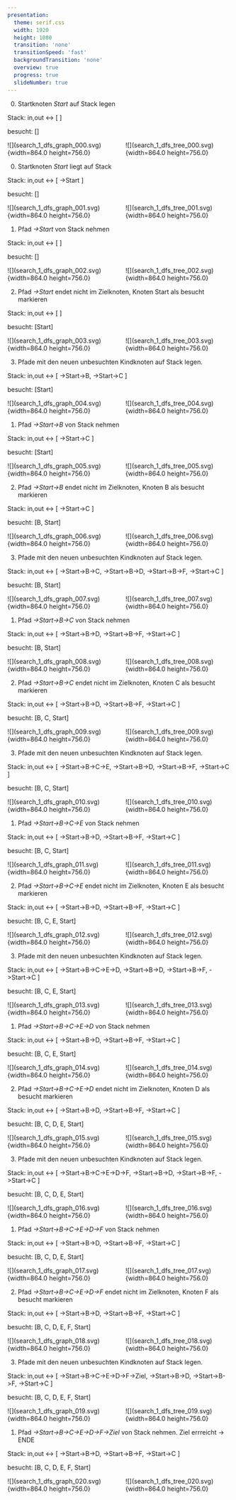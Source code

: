 ```yaml
---
presentation:
  theme: serif.css
  width: 1920
  height: 1080
  transition: 'none'
  transitionSpeed: 'fast'
  backgroundTransition: 'none'
  overview: true
  progress: true
  slideNumber: true
---
```


<!-- slide -->


0. Startknoten *Start* auf Stack legen

Stack: in,out <-> [  ]


besucht: []

<div class="columns">
   <div class="column" width="50%">
![](search_1_dfs_graph_000.svg){width=864.0 height=756.0}
   </div>
   <div class="column" width="50%">
![](search_1_dfs_tree_000.svg){width=864.0 height=756.0}
   </div>
</div>
<!-- slide -->


0. Startknoten *Start* liegt auf Stack

Stack: in,out <-> [ ->Start ]


besucht: []

<div class="columns">
   <div class="column" width="50%">
![](search_1_dfs_graph_001.svg){width=864.0 height=756.0}
   </div>
   <div class="column" width="50%">
![](search_1_dfs_tree_001.svg){width=864.0 height=756.0}
   </div>
</div>
<!-- slide -->


1. Pfad *->Start* von Stack nehmen

Stack: in,out <-> [  ]


besucht: []

<div class="columns">
   <div class="column" width="50%">
![](search_1_dfs_graph_002.svg){width=864.0 height=756.0}
   </div>
   <div class="column" width="50%">
![](search_1_dfs_tree_002.svg){width=864.0 height=756.0}
   </div>
</div>
<!-- slide -->


2. Pfad *->Start* endet nicht im Zielknoten, Knoten Start als besucht markieren

Stack: in,out <-> [  ]


besucht: [Start]

<div class="columns">
   <div class="column" width="50%">
![](search_1_dfs_graph_003.svg){width=864.0 height=756.0}
   </div>
   <div class="column" width="50%">
![](search_1_dfs_tree_003.svg){width=864.0 height=756.0}
   </div>
</div>
<!-- slide -->


3. Pfade mit den neuen unbesuchten Kindknoten auf Stack legen.

Stack: in,out <-> [ ->Start->B, ->Start->C ]


besucht: [Start]

<div class="columns">
   <div class="column" width="50%">
![](search_1_dfs_graph_004.svg){width=864.0 height=756.0}
   </div>
   <div class="column" width="50%">
![](search_1_dfs_tree_004.svg){width=864.0 height=756.0}
   </div>
</div>
<!-- slide -->


1. Pfad *->Start->B* von Stack nehmen

Stack: in,out <-> [ ->Start->C ]


besucht: [Start]

<div class="columns">
   <div class="column" width="50%">
![](search_1_dfs_graph_005.svg){width=864.0 height=756.0}
   </div>
   <div class="column" width="50%">
![](search_1_dfs_tree_005.svg){width=864.0 height=756.0}
   </div>
</div>
<!-- slide -->


2. Pfad *->Start->B* endet nicht im Zielknoten, Knoten B als besucht markieren

Stack: in,out <-> [ ->Start->C ]


besucht: [B, Start]

<div class="columns">
   <div class="column" width="50%">
![](search_1_dfs_graph_006.svg){width=864.0 height=756.0}
   </div>
   <div class="column" width="50%">
![](search_1_dfs_tree_006.svg){width=864.0 height=756.0}
   </div>
</div>
<!-- slide -->


3. Pfade mit den neuen unbesuchten Kindknoten auf Stack legen.

Stack: in,out <-> [ ->Start->B->C, ->Start->B->D, ->Start->B->F, ->Start->C ]


besucht: [B, Start]

<div class="columns">
   <div class="column" width="50%">
![](search_1_dfs_graph_007.svg){width=864.0 height=756.0}
   </div>
   <div class="column" width="50%">
![](search_1_dfs_tree_007.svg){width=864.0 height=756.0}
   </div>
</div>
<!-- slide -->


1. Pfad *->Start->B->C* von Stack nehmen

Stack: in,out <-> [ ->Start->B->D, ->Start->B->F, ->Start->C ]


besucht: [B, Start]

<div class="columns">
   <div class="column" width="50%">
![](search_1_dfs_graph_008.svg){width=864.0 height=756.0}
   </div>
   <div class="column" width="50%">
![](search_1_dfs_tree_008.svg){width=864.0 height=756.0}
   </div>
</div>
<!-- slide -->


2. Pfad *->Start->B->C* endet nicht im Zielknoten, Knoten C als besucht markieren

Stack: in,out <-> [ ->Start->B->D, ->Start->B->F, ->Start->C ]


besucht: [B, C, Start]

<div class="columns">
   <div class="column" width="50%">
![](search_1_dfs_graph_009.svg){width=864.0 height=756.0}
   </div>
   <div class="column" width="50%">
![](search_1_dfs_tree_009.svg){width=864.0 height=756.0}
   </div>
</div>
<!-- slide -->


3. Pfade mit den neuen unbesuchten Kindknoten auf Stack legen.

Stack: in,out <-> [ ->Start->B->C->E, ->Start->B->D, ->Start->B->F, ->Start->C ]


besucht: [B, C, Start]

<div class="columns">
   <div class="column" width="50%">
![](search_1_dfs_graph_010.svg){width=864.0 height=756.0}
   </div>
   <div class="column" width="50%">
![](search_1_dfs_tree_010.svg){width=864.0 height=756.0}
   </div>
</div>
<!-- slide -->


1. Pfad *->Start->B->C->E* von Stack nehmen

Stack: in,out <-> [ ->Start->B->D, ->Start->B->F, ->Start->C ]


besucht: [B, C, Start]

<div class="columns">
   <div class="column" width="50%">
![](search_1_dfs_graph_011.svg){width=864.0 height=756.0}
   </div>
   <div class="column" width="50%">
![](search_1_dfs_tree_011.svg){width=864.0 height=756.0}
   </div>
</div>
<!-- slide -->


2. Pfad *->Start->B->C->E* endet nicht im Zielknoten, Knoten E als besucht markieren

Stack: in,out <-> [ ->Start->B->D, ->Start->B->F, ->Start->C ]


besucht: [B, C, E, Start]

<div class="columns">
   <div class="column" width="50%">
![](search_1_dfs_graph_012.svg){width=864.0 height=756.0}
   </div>
   <div class="column" width="50%">
![](search_1_dfs_tree_012.svg){width=864.0 height=756.0}
   </div>
</div>
<!-- slide -->


3. Pfade mit den neuen unbesuchten Kindknoten auf Stack legen.

Stack: in,out <-> [ ->Start->B->C->E->D, ->Start->B->D, ->Start->B->F, ->Start->C ]


besucht: [B, C, E, Start]

<div class="columns">
   <div class="column" width="50%">
![](search_1_dfs_graph_013.svg){width=864.0 height=756.0}
   </div>
   <div class="column" width="50%">
![](search_1_dfs_tree_013.svg){width=864.0 height=756.0}
   </div>
</div>
<!-- slide -->


1. Pfad *->Start->B->C->E->D* von Stack nehmen

Stack: in,out <-> [ ->Start->B->D, ->Start->B->F, ->Start->C ]


besucht: [B, C, E, Start]

<div class="columns">
   <div class="column" width="50%">
![](search_1_dfs_graph_014.svg){width=864.0 height=756.0}
   </div>
   <div class="column" width="50%">
![](search_1_dfs_tree_014.svg){width=864.0 height=756.0}
   </div>
</div>
<!-- slide -->


2. Pfad *->Start->B->C->E->D* endet nicht im Zielknoten, Knoten D als besucht markieren

Stack: in,out <-> [ ->Start->B->D, ->Start->B->F, ->Start->C ]


besucht: [B, C, D, E, Start]

<div class="columns">
   <div class="column" width="50%">
![](search_1_dfs_graph_015.svg){width=864.0 height=756.0}
   </div>
   <div class="column" width="50%">
![](search_1_dfs_tree_015.svg){width=864.0 height=756.0}
   </div>
</div>
<!-- slide -->


3. Pfade mit den neuen unbesuchten Kindknoten auf Stack legen.

Stack: in,out <-> [ ->Start->B->C->E->D->F, ->Start->B->D, ->Start->B->F, ->Start->C ]


besucht: [B, C, D, E, Start]

<div class="columns">
   <div class="column" width="50%">
![](search_1_dfs_graph_016.svg){width=864.0 height=756.0}
   </div>
   <div class="column" width="50%">
![](search_1_dfs_tree_016.svg){width=864.0 height=756.0}
   </div>
</div>
<!-- slide -->


1. Pfad *->Start->B->C->E->D->F* von Stack nehmen

Stack: in,out <-> [ ->Start->B->D, ->Start->B->F, ->Start->C ]


besucht: [B, C, D, E, Start]

<div class="columns">
   <div class="column" width="50%">
![](search_1_dfs_graph_017.svg){width=864.0 height=756.0}
   </div>
   <div class="column" width="50%">
![](search_1_dfs_tree_017.svg){width=864.0 height=756.0}
   </div>
</div>
<!-- slide -->


2. Pfad *->Start->B->C->E->D->F* endet nicht im Zielknoten, Knoten F als besucht markieren

Stack: in,out <-> [ ->Start->B->D, ->Start->B->F, ->Start->C ]


besucht: [B, C, D, E, F, Start]

<div class="columns">
   <div class="column" width="50%">
![](search_1_dfs_graph_018.svg){width=864.0 height=756.0}
   </div>
   <div class="column" width="50%">
![](search_1_dfs_tree_018.svg){width=864.0 height=756.0}
   </div>
</div>
<!-- slide -->


3. Pfade mit den neuen unbesuchten Kindknoten auf Stack legen.

Stack: in,out <-> [ ->Start->B->C->E->D->F->Ziel, ->Start->B->D, ->Start->B->F, ->Start->C ]


besucht: [B, C, D, E, F, Start]

<div class="columns">
   <div class="column" width="50%">
![](search_1_dfs_graph_019.svg){width=864.0 height=756.0}
   </div>
   <div class="column" width="50%">
![](search_1_dfs_tree_019.svg){width=864.0 height=756.0}
   </div>
</div>
<!-- slide -->


1. Pfad *->Start->B->C->E->D->F->Ziel* von Stack nehmen. Ziel errreicht -> ENDE

Stack: in,out <-> [ ->Start->B->D, ->Start->B->F, ->Start->C ]


besucht: [B, C, D, E, F, Start]

<div class="columns">
   <div class="column" width="50%">
![](search_1_dfs_graph_020.svg){width=864.0 height=756.0}
   </div>
   <div class="column" width="50%">
![](search_1_dfs_tree_020.svg){width=864.0 height=756.0}
   </div>
</div>